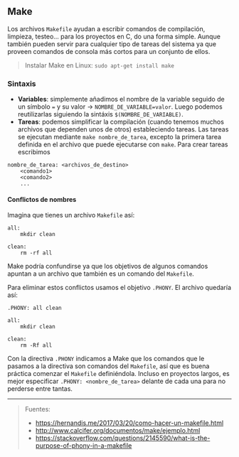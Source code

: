 ## Make
Los archivos `Makefile` ayudan a escribir comandos de compilación, limpieza, testeo... para los proyectos en C, do una forma simple. Aunque también pueden servir para cualquier tipo de tareas del sistema ya que proveen comandos de consola más cortos para un conjunto de ellos.

> Instalar Make en Linux: `sudo apt-get install make`

### Sintaxis
- **Variables**: simplemente añadimos el nombre de la variable seguido de un símbolo `=` y su valor -> `NOMBRE_DE_VARIABLE=valor`. Luego podemos reutilizarlas siguiendo la sintáxis `$(NOMBRE_DE_VARIABLE)`.
- **Tareas**: podemos simplificar la compilación (cuando tenemos muchos archivos que dependen unos de otros) estableciendo tareas. Las tareas se ejecutan mediante `make nombre_de_tarea`, excepto la primera tarea definida en el archivo que puede ejecutarse con `make`. Para crear tareas escribimos
```make
nombre_de_tarea: <archivos_de_destino>
    <comando1>
    <comando2>
    ...
```

#### Conflictos de nombres
Imagina que tienes un archivo `Makefile` así:
```
all:
    mkdir clean

clean:
    rm -rf all
```

Make podría confundirse ya que los objetivos de algunos comandos apuntan a un archivo que también es un comando del `Makefile`.

Para eliminar estos conflictos usamos el objetivo `.PHONY`. El archivo quedaría así:
```
.PHONY: all clean

all:
    mkdir clean

clean:
    rm -Rf all
```

Con la directiva `.PHONY` indicamos a Make que los comandos que le pasamos a la directiva son comandos del `Makefile`, así que es buena práctica comenzar el `Makefile` definiéndola. Incluso en proyectos largos, es mejor especificar ``.PHONY: <nombre_de_tarea>`` delante de cada una para no perderse entre tantas.

_______________________________________


> Fuentes:
> - https://hernandis.me/2017/03/20/como-hacer-un-makefile.html
> - http://www.calcifer.org/documentos/make/ejemplo.html
> - https://stackoverflow.com/questions/2145590/what-is-the-purpose-of-phony-in-a-makefile